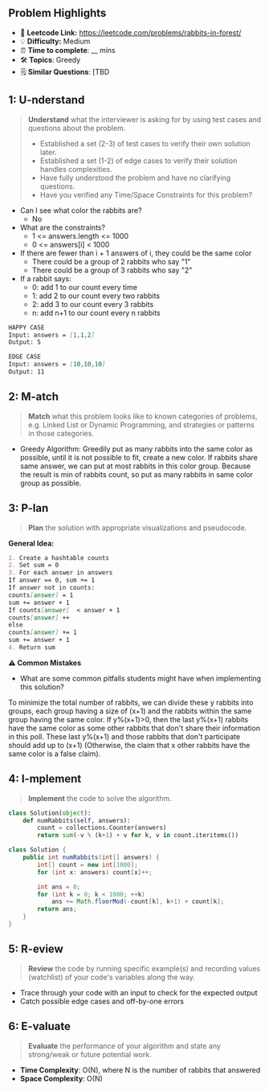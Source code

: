 ## Problem Highlights

* 🔗 **Leetcode Link:** <https://leetcode.com/problems/rabbits-in-forest/>
* 💡 **Difficulty:** Medium
* ⏰ **Time to complete**: __ mins
* 🛠️ **Topics**: Greedy
* 🗒️ **Similar Questions**: [TBD
    
## 1: U-nderstand
 
> **Understand** what the interviewer is asking for by using test cases and questions about the problem.
> 
> - Established a set (2-3) of test cases to verify their own solution later.
> - Established a set (1-2) of edge cases to verify their solution handles complexities.
> - Have fully understood the problem and have no clarifying questions.
> - Have you verified any Time/Space Constraints for this problem?

- Can I see what color the rabbits are?
  - No
- What are the constraints?
  - 1 <= answers.length <= 1000
  - 0 <= answers[i] < 1000
- If there are fewer than i + 1 answers of i, they could be the same color
  - There could be a group of 2 rabbits who say "1"
  - There could be a group of 3 rabbits who say "2"
- If a rabbit says:
  - 0: add 1 to our count every time
  - 1: add 2 to our count every two rabbits
  - 2: add 3 to our count every 3 rabbits
  - n: add n+1 to our count every n rabbits
   
```markdown
HAPPY CASE
Input: answers = [1,1,2]
Output: 5

EDGE CASE
Input: answers = [10,10,10]
Output: 11
```   
    
## 2: M-atch

<!-- See https://docs.google.com/document/d/1hYT1hoOJ6pFIt8A5q-PIZmYP7pB4WqlzyUJgFx9x2mY/edit#heading=h.ya2de4n4zsds for list of algorithms based on question type-->

> **Match** what this problem looks like to known categories of problems, e.g. Linked List or Dynamic Programming, and strategies or patterns in those categories.

* Greedy Algorithm: Greedily put as many rabbits into the same color as possible, until it is not possible to fit, create a new color. If rabbits share same answer, we can put at most rabbits in this color group. Because the result is min of rabbits count, so put as many rabbits in same color group as possible.


## 3: P-lan

> **Plan** the solution with appropriate visualizations and pseudocode.

**General Idea:** 

```markdown
1. Create a hashtable counts
2. Set sum = 0
3. For each answer in answers
If answer == 0, sum += 1
If answer not in counts:
counts[answer] = 1
sum += answer + 1
If counts[answer]  < answer + 1
counts[answer] ++
else
counts[answer] += 1
sum += answer + 1
4. Return sum
```

**⚠️ Common Mistakes**

* What are some common pitfalls students might have when implementing this solution?

To minimize the total number of rabbits, we can divide these y rabbits into groups, each group having a size of (x+1) and the rabbits within the same group having the same color. If y%(x+1)>0, then the last y%(x+1) rabbits have the same color as some other rabbits that don't share their information in this poll. These last y%(x+1) and those rabbits that don't participate should add up to (x+1) (Otherwise, the claim that x other rabbits have the same color is a false claim).

## 4: I-mplement

> **Implement** the code to solve the algorithm.

```python
class Solution(object):
    def numRabbits(self, answers):
        count = collections.Counter(answers)
        return sum(-v % (k+1) + v for k, v in count.iteritems())
```
```java
class Solution {
    public int numRabbits(int[] answers) {
        int[] count = new int[1000];
        for (int x: answers) count[x]++;

        int ans = 0;
        for (int k = 0; k < 1000; ++k)
            ans += Math.floorMod(-count[k], k+1) + count[k];
        return ans;
    }
}
```
    
## 5: R-eview

> **Review** the code by running specific example(s) and recording values (watchlist) of your code's variables along the way.

- Trace through your code with an input to check for the expected output
- Catch possible edge cases and off-by-one errors

## 6: E-valuate

> **Evaluate** the performance of your algorithm and state any strong/weak or future potential work.

* **Time Complexity**: O(N), where N is the number of rabbits that answered
* **Space Complexity**: O(N)